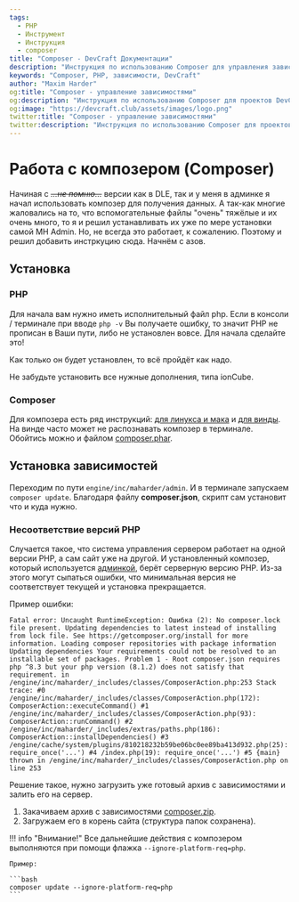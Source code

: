 ```yaml
---
tags:
  - PHP
  - Инструмент
  - Инструкция
  - composer
title: "Composer - DevCraft Документации"
description: "Инструкция по использованию Composer для управления зависимостями в проектах DevCraft."
keywords: "Composer, PHP, зависимости, DevCraft"
author: "Maxim Harder"
og:title: "Composer - управление зависимостями"
og:description: "Инструкция по использованию Composer для проектов DevCraft"
og:image: "https://devcraft.club/assets/images/logo.png"
twitter:title: "Composer - управление зависимостями"
twitter:description: "Инструкция по использованию Composer для проектов DevCraft"
---
```


# Работа с композером (Composer)

Начиная с ~~_...не помню..._~~ версии как в DLE, так и у меня в админке я начал использовать композер для получения данных. А так-как многие жаловались на то, что вспомогательные файлы "очень" тяжёлые и их очень много, то я и решил устанавливать их уже по мере установки самой MH Admin. Но, не всегда это работает, к сожалению. Поэтому и решил добавить инстркуцию сюда. Начнём с азов.

## Установка

### PHP

Для начала вам нужно иметь исполнительный файл php. Если в консоли / терминале при вводе `php -v` Вы получаете ошибку, то значит PHP не прописан в Ваши пути, либо не установлен вовсе. Для начала сделайте это!

Как только он будет установлен, то всё пройдёт как надо.

Не забудьте установить все нужные дополнения, типа ionCube.

### Composer

Для композера есть ряд инструкций: [для линукса и мака](https://getcomposer.org/doc/00-intro.md#installation-linux-unix-macos) и [для винды](https://getcomposer.org/doc/00-intro.md#installation-windows). На винде часто может не распознавать композер в терминале. Обойтись можно и файлом [composer.phar](https://getcomposer.org/download/).

## Установка зависимостей

Переходим по пути `engine/inc/maharder/admin`. И в терминале запускаем `composer update`. Благодаря файлу **composer.json**, скрипт сам установит что и куда нужно.

### Несоответствие версий PHP

Случается такое, что система управления сервером работает на одной версии PHP, а сам сайт уже на другой. И установленный композер, который используется [админкой](./mhadmin/install.md), берёт серверную версию PHP. Из-за этого могут сыпаться ошибки, что минимальная версия не соответствует текущей и установка прекращается.

Пример ошибки:

```
Fatal error: Uncaught RuntimeException: Ошибка (2): No composer.lock file present. Updating dependencies to latest instead of installing from lock file. See https://getcomposer.org/install for more information. Loading composer repositories with package information Updating dependencies Your requirements could not be resolved to an installable set of packages. Problem 1 - Root composer.json requires php ^8.3 but your php version (8.1.2) does not satisfy that requirement. in /engine/inc/maharder/_includes/classes/ComposerAction.php:253 Stack trace: #0 /engine/inc/maharder/_includes/classes/ComposerAction.php(172): ComposerAction::executeCommand() #1 /engine/inc/maharder/_includes/classes/ComposerAction.php(93): ComposerAction::runCommand() #2 /engine/inc/maharder/_includes/extras/paths.php(186): ComposerAction::installDependencies() #3 /engine/cache/system/plugins/810218232b59be06bc0ee89ba413d932.php(25): require_once('...') #4 /index.php(19): require_once('...') #5 {main} thrown in /engine/inc/maharder/_includes/classes/ComposerAction.php on line 253
```

Решение такое, нужно загрузить уже готовый архив с зависимостями и залить его на сервер.

1. Закачиваем архив с зависимостями [composer.zip](https://assets.devcraft.club/composer_data.zip).
2. Загружаем его в корень сайта (структура папок сохранена).

!!! info "Внимание!"
Все дальнейшие действия с композером выполняются при помощи флажка `--ignore-platform-req=php`.

    Пример:

    ```bash
    composer update --ignore-platform-req=php
    ```
